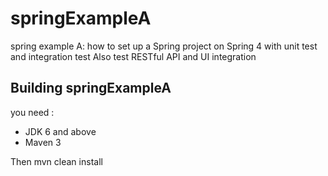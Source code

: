 springExampleA
==============

spring example A: how to set up a Spring project on Spring 4 with unit test and integration test
Also test RESTful API and UI integration

Building springExampleA
---------
you need :
* JDK 6 and above
* Maven 3

Then 
    mvn clean install
